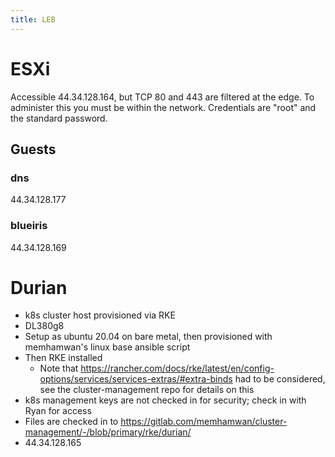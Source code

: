 ```yaml
---
title: LEB
---
```

# ESXi

Accessible 44.34.128.164, but TCP 80 and 443 are filtered at the edge. To administer this you must be within the network. Credentials are "root" and the standard password.

## Guests

### dns
44.34.128.177

### blueiris
44.34.128.169

# Durian

- k8s cluster host provisioned via RKE
- DL380g8
- Setup as ubuntu 20.04 on bare metal, then provisioned with memhamwan's linux base ansible script
- Then RKE installed
    - Note that https://rancher.com/docs/rke/latest/en/config-options/services/services-extras/#extra-binds had to be considered, see the cluster-management repo for details on this
- k8s management keys are not checked in for security; check in with Ryan for access
- Files are checked in to https://gitlab.com/memhamwan/cluster-management/-/blob/primary/rke/durian/
- 44.34.128.165